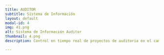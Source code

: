 ```yaml
---
title: AUDITOR
subtitle: Sistema de Información
layout: default
modal-id: 4
img: 41.png
alt: Sistema de Información Auditor
thumbnail: 4.png
description: Control en tiempo real de proyectos de auditoria en el campo de la ingeniería civil en carreteras. Se hizo el control de 140 proyectos al mismo tiempo y se presentaron informes del estado de los proyectos semanalmente. Lo anterior fue posible gracias al Sistema de Información Auditor Plus, desarrollado por Wiseware S.A.S. Este sistema cuenta con una aplicación móvil para usarse en campo.

---
```

